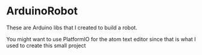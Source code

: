 # ArduinoRobot
These are Arduino libs that I created to build a robot.

You might want to use PlatformIO for the atom text editor since that is what I used to create this small project 
